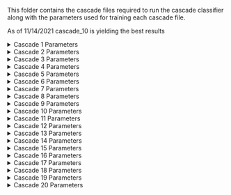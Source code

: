 This folder contains the cascade files required to run the cascade classifier along with the parameters used for training each cascade file.

As of 11/14/2021 cascade_10 is yielding the best results


<details>
<summary>Cascade 1 Parameters</summary>
<br>
-data cascade_files/cascade_1/ <br />
<br>
-vec pos.vec <br />
<br>
-bg neg.txt <br />
<br>
-w 24 <br />
<br>
-h 24 <br />
<br>
-precalcValBufSize 6000 <br />
<br>
-precalcIdxBufSize 6000 <br />
<br>
-numPos 885 <br />
<br>
-numNeg 442 <br />
<br>
-numStages 12 <br />
<br>
-maxFalseAlarmRate 0.3 <br />
<br>
-minHitRate 0.999 <br />
</details>

<details>
<summary>Cascade 2 Parameters</summary>
<br>
-data cascade_files/cascade_2/ <br />
<br>
-vec pos.vec <br />
<br>
-bg neg.txt <br />
<br>
-w 24 <br />
<br>
-h 24 <br />
<br>
-precalcValBufSize 6000 <br />
<br>
-precalcIdxBufSize 6000 <br />
<br>
-numPos 885 <br />
<br>
-numNeg 442 <br />
<br>
-numStages 14 <br />
<br>
-maxFalseAlarmRate 0.3 <br />
<br>
-minHitRate 0.999 <br />
</details>

<details>
<summary>Cascade 3 Parameters</summary>
<br>
-data cascade_files/cascade_3/ <br />
<br>
-vec pos.vec <br />
<br>
-bg neg.txt <br />
<br>
-w 24 <br />
<br>
-h 24 <br />
<br>
-precalcValBufSize 6000 <br />
<br>
-precalcIdxBufSize 6000 <br />
<br>
-numPos 885 <br />
<br>
-numNeg 1600 <br />
<br>
-numStages 14 <br />
<br>
-maxFalseAlarmRate 0.3 <br />
<br>
-minHitRate 0.999 <br />
</details>

<details>
<summary>Cascade 4 Parameters</summary>
<br>
-data cascade_files/cascade_4/ <br />
<br>
-vec pos.vec <br />
<br>
-bg neg.txt <br />
<br>
-w 24 <br />
<br>
-h 24 <br />
<br>
-precalcValBufSize 6000 <br />
<br>
-precalcIdxBufSize 6000 <br />
<br>
-numPos 200 <br />
<br>
-numNeg 700 <br />
<br>
-numStages 10 <br />
<br>
-maxFalseAlarmRate 0.3 <br />
<br>
-minHitRate 0.999 <br />
</details>

<details>
<summary>Cascade 5 Parameters</summary>
<br>
-data cascade_files/cascade_5/ <br />
<br>
-vec pos.vec <br />
<br>
-bg neg.txt <br />
<br>
-w 24 <br />
<br>
-h 24 <br />
<br>
-precalcValBufSize 6000 <br />
<br>
-precalcIdxBufSize 6000 <br />
<br>
-numPos 200 <br />
<br>
-numNeg 1000 <br />
<br>
-numStages 10 <br />
<br>
-maxFalseAlarmRate 0.3 <br />
<br>
-minHitRate 0.999 <br />
</details>

<details>
<summary>Cascade 6 Parameters</summary>
<br>
-data cascade_files/cascade_6/ <br />
<br>
-vec pos.vec <br />
<br>
-bg neg.txt <br />
<br>
-w 24 <br />
<br>
-h 24 <br />
<br>
-precalcValBufSize 6000 <br />
<br>
-precalcIdxBufSize 6000 <br />
<br>
-numPos 400 <br />
<br>
-numNeg 1000 <br />
<br>
-numStages 10 <br />
<br>
-maxFalseAlarmRate 0.3 <br />
<br>
-minHitRate 0.999 <br />
</details>

<details>
<summary>Cascade 7 Parameters</summary>
<br>
-data cascade_files/cascade_7/ <br />
<br>
-vec pos.vec <br />
<br>
-bg neg.txt <br />
<br>
-w 24 <br />
<br>
-h 24 <br />
<br>
-precalcValBufSize 6000 <br />
<br>
-precalcIdxBufSize 6000 <br />
<br>
-numPos 400 <br />
<br>
-numNeg 1000 <br />
<br>
-numStages 10 <br />
<br>
-maxFalseAlarmRate 0.3 <br />
<br>
-minHitRate 0.999 <br />
</details>

<details>
<summary>Cascade 8 Parameters</summary>
<br>
-data cascade_files/cascade_8/ <br />
<br>
-vec pos.vec <br />
<br>
-bg neg.txt <br />
<br>
-w 24 <br />
<br>
-h 24 <br />
<br>
-precalcValBufSize 6000 <br />
<br>
-precalcIdxBufSize 6000 <br />
<br>
-numPos 200 <br />
<br>
-numNeg 2000 <br />
<br>
-numStages 10 <br />
<br>
-maxFalseAlarmRate 0.3 <br />
<br>
-minHitRate 0.999 <br />
</details>

<details>
<summary>Cascade 9 Parameters</summary>
<br>
-data cascade_files/cascade_9/ <br />
<br>
-vec pos.vec <br />
<br>
-bg neg.txt <br />
<br>
-w 24 <br />
<br>
-h 24 <br />
<br>
-precalcValBufSize 6000 <br />
<br>
-precalcIdxBufSize 6000 <br />
<br>
-numPos 400 <br />
<br>
-numNeg 2000 <br />
<br>
-numStages 10 <br />
<br>
-maxFalseAlarmRate 0.2 <br />
<br>
-minHitRate 0.999 <br />
</details>

<details>
<summary>Cascade 10 Parameters</summary>
<br>
-data cascade_files/cascade_10/ <br />
<br>
-vec pos.vec <br />
<br>
-bg neg.txt <br />
<br>
-w 24 <br />
<br>
-h 24 <br />
<br>
-precalcValBufSize 6000 <br />
<br>
-precalcIdxBufSize 6000 <br />
<br>
-numPos 200 <br />
<br>
-numNeg 700 <br />
<br>
-numStages 10 <br />
<br>
-maxFalseAlarmRate 0.2 <br />
<br>
-minHitRate 0.999 <br />
</details>

<details>
<summary>Cascade 11 Parameters</summary>
<br>
-data cascade_files/cascade_11/ <br />
<br>
-vec pos.vec <br />
<br>
-bg neg.txt <br />
<br>
-w 24 <br />
<br>
-h 24 <br />
<br>
-precalcValBufSize 6000 <br />
<br>
-precalcIdxBufSize 6000 <br />
<br>
-numPos 700 <br />
<br>
-numNeg 700 <br />
<br>
-numStages 12 <br />
<br>
-maxFalseAlarmRate 0.2 <br />
<br>
-minHitRate 0.999 <br />
</details>

<details>
<summary>Cascade 12 Parameters</summary>
<br>
-data cascade_files/cascade_12/ <br />
<br>
-vec pos.vec <br />
<br>
-bg neg.txt <br />
<br>
-w 24 <br />
<br>
-h 24 <br />
<br>
-precalcValBufSize 6000 <br />
<br>
-precalcIdxBufSize 6000 <br />
<br>
-numPos 700 <br />
<br>
-numNeg 1000 <br />
<br>
-numStages 12 <br />
<br>
-maxFalseAlarmRate 0.2 <br />
<br>
-minHitRate 0.999 <br />
</details>


<details>
<summary>Cascade 13 Parameters</summary>
<br>
-data cascade_files/cascade_13/ <br />
<br>
-vec pos.vec <br />
<br>
-bg neg.txt <br />
<br>
-w 24 <br />
<br>
-h 24 <br />
<br>
-precalcValBufSize 6000 <br />
<br>
-precalcIdxBufSize 6000 <br />
<br>
-numPos 700 <br />
<br>
-numNeg 1200 <br />
<br>
-numStages 12 <br />
<br>
-maxFalseAlarmRate 0.3 <br />
<br>
-minHitRate 0.999 <br />
</details>

<details>
<summary>Cascade 14 Parameters</summary>
<br>
-data cascade_files/cascade_1/ <br />
<br>
-vec pos.vec <br />
<br>
-bg neg.txt <br />
<br>
-w 24 <br />
<br>
-h 24 <br />
<br>
-precalcValBufSize 6000 <br />
<br>
-precalcIdxBufSize 6000 <br />
<br>
-numPos 700 <br />
<br>
-numNeg 700 <br />
<br>
-numStages 12 <br />
<br>
-maxFalseAlarmRate 0.2 <br />
<br>
-minHitRate 0.999 <br />
</details>

<details>
<summary>Cascade 15 Parameters</summary>
<br>
-data cascade_files/cascade_1/ <br />
<br>
-vec pos.vec <br />
<br>
-bg neg.txt <br />
<br>
-w 24 <br />
<br>
-h 24 <br />
<br>
-precalcValBufSize 6000 <br />
<br>
-precalcIdxBufSize 6000 <br />
<br>
-numPos 700 <br />
<br>
-numNeg 700 <br />
<br>
-numStages 12 <br />
<br>
-maxFalseAlarmRate 0.2 <br />
<br>
-minHitRate 0.999 <br />
</details>

<details>
<summary>Cascade 16 Parameters</summary>
<br>
-data cascade_files/cascade_1/ <br />
<br>
-vec pos.vec <br />
<br>
-bg neg.txt <br />
<br>
-w 24 <br />
<br>
-h 24 <br />
<br>
-precalcValBufSize 6000 <br />
<br>
-precalcIdxBufSize 6000 <br />
<br>
-numPos 700 <br />
<br>
-numNeg 700 <br />
<br>
-numStages 12 <br />
<br>
-maxFalseAlarmRate 0.2 <br />
<br>
-minHitRate 0.999 <br />
</details>

<details>
<summary>Cascade 17 Parameters</summary>
<br>
-data cascade_files/cascade_1/ <br />
<br>
-vec pos.vec <br />
<br>
-bg neg.txt <br />
<br>
-w 24 <br />
<br>
-h 24 <br />
<br>
-precalcValBufSize 6000 <br />
<br>
-precalcIdxBufSize 6000 <br />
<br>
-numPos 700 <br />
<br>
-numNeg 700 <br />
<br>
-numStages 12 <br />
<br>
-maxFalseAlarmRate 0.2 <br />
<br>
-minHitRate 0.999 <br />
</details>

<details>
<summary>Cascade 18 Parameters</summary>
<br>
-data cascade_files/cascade_1/ <br />
<br>
-vec pos.vec <br />
<br>
-bg neg.txt <br />
<br>
-w 24 <br />
<br>
-h 24 <br />
<br>
-precalcValBufSize 6000 <br />
<br>
-precalcIdxBufSize 6000 <br />
<br>
-numPos 700 <br />
<br>
-numNeg 700 <br />
<br>
-numStages 12 <br />
<br>
-maxFalseAlarmRate 0.2 <br />
<br>
-minHitRate 0.999 <br />
</details>

<details>
<summary>Cascade 19 Parameters</summary>
<br>
-data cascade_files/cascade_1/ <br />
<br>
-vec pos.vec <br />
<br>
-bg neg.txt <br />
<br>
-w 24 <br />
<br>
-h 24 <br />
<br>
-precalcValBufSize 6000 <br />
<br>
-precalcIdxBufSize 6000 <br />
<br>
-numPos 700 <br />
<br>
-numNeg 700 <br />
<br>
-numStages 12 <br />
<br>
-maxFalseAlarmRate 0.2 <br />
<br>
-minHitRate 0.999 <br />
</details>

<details>
<summary>Cascade 20 Parameters</summary>
<br>
-data cascade_files/cascade_1/ <br />
<br>
-vec pos.vec <br />
<br>
-bg neg.txt <br />
<br>
-w 24 <br />
<br>
-h 24 <br />
<br>
-precalcValBufSize 6000 <br />
<br>
-precalcIdxBufSize 6000 <br />
<br>
-numPos 700 <br />
<br>
-numNeg 700 <br />
<br>
-numStages 12 <br />
<br>
-maxFalseAlarmRate 0.2 <br />
<br>
-minHitRate 0.999 <br />
</details>
